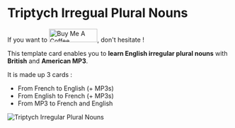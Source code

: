 # Triptych Irregual Plural Nouns

If you want to <a href="https://www.buymeacoffee.com/nidandre" target="_blank"><img src="https://cdn.buymeacoffee.com/buttons/v2/default-yellow.png" alt="Buy Me A Coffee" style="height: 30px !important;width: 109px !important;" ></a>, don't hesitate !

This template card enables you to **learn English irregular plural nouns** with **British** and **American MP3**.

It is made up 3 cards :
- From French to English (+ MP3s)
- From English to French (+ MP3s)
- From MP3 to French and English

![Triptych Irregular Plural Nouns](https://github.com/user-attachments/assets/0649426e-e5db-4d8e-97f4-f40bc00890ac)
